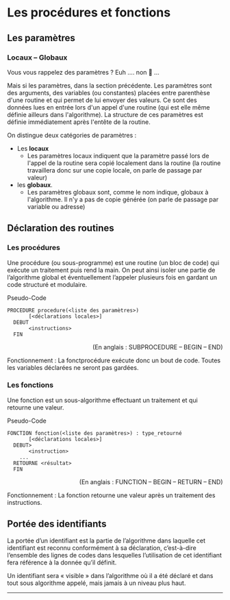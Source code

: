 # Les procédures et fonctions
## Les paramètres
### Locaux – Globaux

Vous vous rappelez des paramètres ? Euh .... non 🤔 ...

Mais si les paramètres, dans la section précédente.
Les paramètres sont des arguments, des variables (ou constantes) placées entre parenthèse d'une routine et qui permet de lui envoyer des valeurs.
Ce sont des données lues en entrée lors d'un appel d'une routine (qui est elle même définie ailleurs dans l'algorithme). La structure de ces paramètres est définie immédiatement après l'entête de la routine.

On distingue deux catégories de paramètres : 
* Les **locaux**
  * Les paramètres locaux indiquent que la paramètre passé lors de l'appel de la routine sera copié localement dans la routine (la routine travaillera donc sur une copie locale, on parle de passage par valeur)
* les **globaux**.
  * Les paramètres globaux sont, comme le nom indique, globaux à l'algorithme. Il n'y a pas de copie générée (on parle de passage par variable ou adresse)



## Déclaration des routines
### Les procédures
Une procédure (ou sous-programme) est une routine (un bloc de code) qui exécute un traitement puis rend la main. On peut ainsi isoler une partie de l’algorithme global et éventuellement l’appeler plusieurs fois en gardant un code structuré et modulaire.

Pseudo-Code
```
PROCEDURE procedure(<liste des paramètres>)
       [<déclarations locales>]
  DEBUT
       <instructions>
  FIN
```
<p align="right">(En anglais : SUBPROCEDURE – BEGIN – END)</p>


Fonctionnement : La fonctprocédure exécute donc un bout de code. Toutes les variables déclarées ne seront pas gardées. 

### Les fonctions
Une fonction est un sous-algorithme effectuant un traitement et qui retourne une valeur.

Pseudo-Code
```
FONCTION fonction(<liste des paramètres>) : type_retourné
       [<déclarations locales>]
  DEBUT>
       <instruction>
	...
  RETOURNE <résultat>
  FIN
```
<p align="right">(En anglais : FUNCTION – BEGIN – RETURN – END)</p>

Fonctionnement : La fonction retourne une valeur après un traitement des instructions. 


## Portée des identifiants
La portée d’un identifiant est la partie de l’algorithme dans laquelle cet identifiant est reconnu conformément à sa déclaration, c’est-à-dire l’ensemble des lignes de codes dans lesquelles l’utilisation de cet identifiant fera référence à la donnée qu’il définit.

Un identifiant sera « visible » dans l’algorithme où il a été déclaré et dans tout sous algorithme appelé, mais jamais à un niveau plus haut.

----

